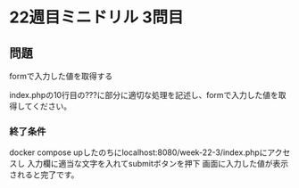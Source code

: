# 22週目ミニドリル 3問目

## 問題

formで入力した値を取得する

index.phpの10行目の???に部分に適切な処理を記述し、formで入力した値を取得してください。

### 終了条件
docker compose upしたのちにlocalhost:8080/week-22-3/index.phpにアクセスし
入力欄に適当な文字を入れてsubmitボタンを押下
画面に入力した値が表示されると完了です。

